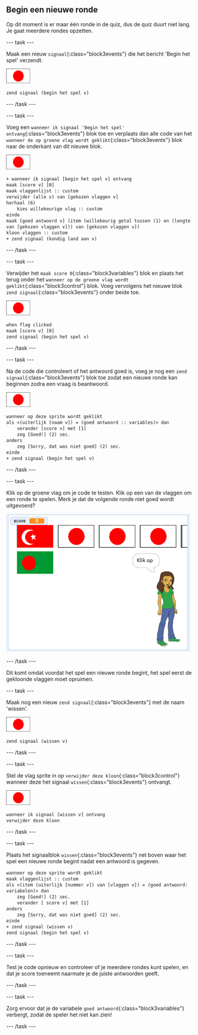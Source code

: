 ## Begin een nieuwe ronde

Op dit moment is er maar één ronde in de quiz, dus de quiz duurt niet lang. Je gaat meerdere rondes opzetten.

--- task ---

Maak een nieuw `signaal`{:class="block3events"} die het bericht 'Begin het spel' verzendt.

![Vlag sprite](images/flag-sprite.png)

```blocks3
zend signaal (begin het spel v)
```

--- /task ---

--- task ---

Voeg een `wanneer ik signaal 'Begin het spel' ontvang`{:class="block3events"} blok toe en verplaats dan alle code van het `wanneer de op groene vlag wordt geklikt`{:class="block3events"} blok naar de onderkant van dit nieuwe blok.

![Vlag sprite](images/flag-sprite.png)

```blocks3
+ wanneer ik signaal [begin het spel v] ontvang
maak [score v] [0]
maak vlaggenlijst :: custom
verwijder (alle v) van [gekozen vlaggen v]
herhaal (6)
    kies willekeurige vlag :: custom
einde
maak [goed antwoord v] (item (willekeurig getal tussen (1) en (lengte van [gekozen vlaggen v])) van [gekozen vlaggen v])
kloon vlaggen :: custom
+ zend signaal (kondig land aan v)
```

--- /task ---

--- task ---

Verwijder het `maak score 0`{:class="block3variables"} blok en plaats het terug onder het `wanneer op de groene vlag wordt geklikt`{:class="block3control"} blok. Voeg vervolgens het nieuwe blok `zend signaal`{:class="block3events"} onder beide toe.

![Vlag sprite](images/flag-sprite.png)

```blocks3
when flag clicked
maak [score v] [0]
zend signaal (begin het spel v)
```

--- /task ---

--- task ---

Na de code die controleert of het antwoord goed is, voeg je nog een `zend signaal`{:class="block3events"} blok toe zodat een nieuwe ronde kan beginnen zodra een vraag is beantwoord.

![Vlag sprite](images/flag-sprite.png)

```blocks3
wanneer op deze sprite wordt geklikt
als <(uiterlijk [naam v]) = (goed antwoord :: variables)> dan
    verander [score v] met [1]
    zeg [Goed!] (2) sec.
anders
    zeg [Sorry, dat was niet goed] (2) sec.
einde
+ zend signaal (begin het spel v)
```

--- /task ---

--- task ---

Klik op de groene vlag om je code te testen. Klik op een van de vlaggen om een ronde te spelen. Merk je dat de volgende ronde niet goed wordt uitgevoerd?

![Volgende ronde werkt niet](images/next-round-does-not-work.png)

--- /task ---

Dit komt omdat voordat het spel een nieuwe ronde begint, het spel eerst de gekloonde vlaggen moet opruimen.

--- task ---

Maak nog een nieuw `zend signaal`{:class="block3events"} met de naam 'wissen'.

![Vlag sprite](images/flag-sprite.png)

```blocks3
zend signaal (wissen v)
```

--- /task ---

--- task ---

Stel de vlag sprite in op `verwijder deze kloon`{:class="block3control"} wanneer deze het signaal `wissen`{:class="block3events"} ontvangt.

![Vlag sprite](images/flag-sprite.png)

```blocks3
wanneer ik signaal [wissen v] ontvang
verwijder deze kloon
```

--- /task ---

--- task ---

Plaats het signaalblok `wissen`{:class="block3events"} net boven waar het spel een nieuwe ronde begint nadat een antwoord is gegeven.

```blocks3
wanneer op deze sprite wordt geklikt
maak vlaggenlijst :: custom
als <(item (uiterlijk [nummer v]) van [vlaggen v]) = (goed antwoord: variabelen)> dan
    zeg [Goed!] (2) sec.
    verander [ score v] met [1]
anders
    zeg [Sorry, dat was niet goed] (2) sec.
einde
+ zend signaal (wissen v)
zend signaal (begin het spel v)
```

--- /task ---

--- task ---

Test je code opnieuw en controleer of je meerdere rondes kunt spelen, en dat je score toeneemt naarmate je de juiste antwoorden geeft.

--- /task ---

--- task ---

Zorg ervoor dat je de variabele `goed antwoord`{:class="block3variables"} verbergt, zodat de speler het niet kan zien!

--- /task ---